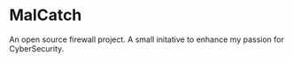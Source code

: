 # MalCatch
An open source firewall project. A small initative to enhance my passion for CyberSecurity.
